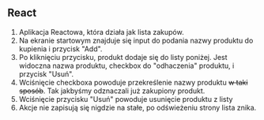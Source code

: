 ## React

1. Aplikacja Reactowa, która działa jak lista zakupów.
2. Na ekranie startowym znajduje się input do podania nazwy produktu do kupienia i przycisk "Add".
3. Po kliknięciu przycisku, produkt dodaje się do listy poniżej. Jest widoczna nazwa produktu, checkbox do "odhaczenia" produktu, i przycisk "Usuń".
4. Wciśnięcie checkboxa powoduje przekreślenie nazwy produktu ~~w taki sposób~~. Tak jakbyśmy odznaczali już zakupiony produkt.
5. Wciśnięcie przycisku "Usuń" powoduje usunięcie produktu z listy
6. Akcje nie zapisują się nigdzie na stałe, po odświeżeniu strony lista znika.
